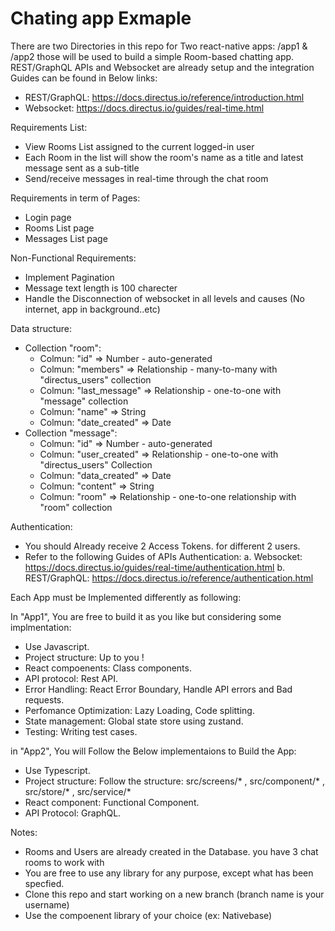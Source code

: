 # Chating app Exmaple

There are two Directories in this repo for Two react-native apps: /app1 & /app2 those will be used to build a simple Room-based chatting app.
REST/GraphQL APIs and Websocket are already setup and the integration Guides can be found in Below links:
- REST/GraphQL: https://docs.directus.io/reference/introduction.html
- Websocket: https://docs.directus.io/guides/real-time.html

Requirements List:
- View Rooms List assigned to the current logged-in user
- Each Room in the list will show the room's name as a title and latest message sent as a sub-title 
- Send/receive messages in real-time through the chat room

Requirements in term of Pages:
- Login page
- Rooms List page
- Messages List page

Non-Functional Requirements:
- Implement Pagination
- Message text length is 100 charecter
- Handle the Disconnection of websocket in all levels and causes (No internet, app in background..etc)

Data structure:
- Collection "room":
    - Colmun: "id" => Number - auto-generated
    - Colmun: "members" => Relationship - many-to-many with "directus_users" collection
    - Colmun: "last_message" => Relationship - one-to-one with "message" collection
    - Colmun: "name" => String
    - Colmun: "date_created" => Date
- Collection "message":
    - Colmun: "id" => Number - auto-generated
    - Colmun: "user_created" => Relationship - one-to-one with "directus_users" Collection
    - Colmun: "data_created" => Date
    - Colmun: "content" => String
    - Colmun: "room" => Relationship - one-to-one relationship with "room" collection

Authentication:
- You should Already receive 2 Access Tokens. for different 2 users.
- Refer to the following Guides of APIs Authentication:
  a. Websocket: https://docs.directus.io/guides/real-time/authentication.html
  b. REST/GraphQL: https://docs.directus.io/reference/authentication.html

Each App must be Implemented differently as following:

In "App1", You are free to build it as you like but considering some implmentation:
- Use Javascript.
- Project structure: Up to you !
- React compoenents: Class components.
- API protocol: Rest API.
- Error Handling: React Error Boundary, Handle API errors and Bad requests.
- Perfomance Optimization: Lazy Loading, Code splitting.
- State management: Global state store using zustand.
- Testing: Writing test cases.

in "App2", You will Follow the Below implementaions to Build the App:
- Use Typescript.
- Project structure: Follow the structure: src/screens/* , src/component/* , src/store/* , src/service/*
- React component: Functional Component.
- API Protocol: GraphQL.

Notes:
- Rooms and Users are already created in the Database. you have 3 chat rooms to work with
- You are free to use any library for any purpose, except what has been specfied.
- Clone this repo and start working on a new branch (branch name is your username)
- Use the compoenent library of your choice (ex: Nativebase)
